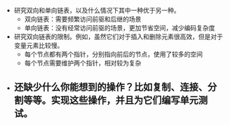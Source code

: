 - 研究双向和单向链表，以及什么情况下其中一种优于另一种。
  - 双向链表：需要频繁访问前驱和后继的场景
  - 单向链表：没有经常访问前驱的场景，更加节省空间，减少编码复杂度
- 研究双向链表的限制。例如，虽然它们对于插入和删除元素很高效，但是对于变量元素比较慢。
  - 每个节点都有两个指针，分别指向前后的节点，使用了较多的空间
  - 每个节点需要维护两个指针，相对较为复杂
- 还缺少什么你能想到的操作？比如复制、连接、分割等等。实现这些操作，并且为它们编写单元测试。
  - 